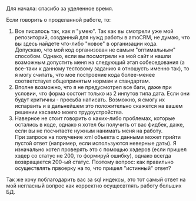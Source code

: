 Для начала: спасибо за уделенное время. 

Если говорить о проделанной работе, то:
1. Все писалось так, как я "умею". Так как вы смотрели уже мой репозиторий, созданный для нужд работы в amoCRM, не думаю, что вы здесь найдете что-либо "новое" в организации кода.<br >
   Допускаю, что мой код организован не самым "оптимальным" способом. Однако, если вы посмотрели на мой сайт и нашли возможным допустить меня на следующий этап собеседования (а все-таки к данному тестовому заданию я отношусть именно так), то я могу считать, что мое построение кода более-менее соответствует общепринятым нормам и стандартам.
2. Вполне возможно, что я не предусмотрел все баги, даже при условии, что форма состоит только из 2 инпутов типа дата. Если они будут критичны - просьба написать. Возможно, я смогу их испарвить и в дальнейшем это положительно скажется на вашем решении касаемо моего трудоустройства.
3. Наверное не стоит говорить о каких-либо проблемах, которые остались в коде, однако я хотел бы получить от вас фидбек, даже, если вы не посчитаете нужным нанимать меня на работу.<br />
   При запросе на получение xml объекта с данными может прийти пустой ответ (например, если используются неверные даты). Я изначально хотел проверять это с помощью хэдеров (если пришел хэдер со статус не 200, то формируй ошибку), однако всегда возвращается 200-ый статус. Поэтому вопрос: как правильно осуществлять првоерку на то, что пришел "истинный" ответ?
   
Так же хочу поблагодарить вас за sql индексы, это тот самый ответ на мой негласный вопрос как корректно осущесвтлять работу больших БД.